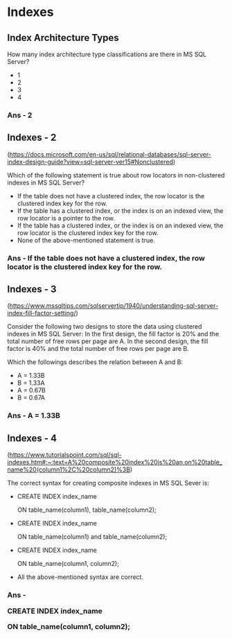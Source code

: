 # Indexes

## Index Architecture Types

How many index architecture type classifications are there in MS SQL Server?

- 1
- 2
- 3
- 4

### Ans - 2

## Indexes - 2
(https://docs.microsoft.com/en-us/sql/relational-databases/sql-server-index-design-guide?view=sql-server-ver15#Nonclustered)

Which of the following statement is true about row locators in non-clustered indexes in MS SQL Server?

- If the table does not have a clustered index, the row locator is the clustered index key for the row.
- If the table has a clustered index, or the index is on an indexed view, the row locator is a pointer to the row.
- If the table has a clustered index, or the index is on an indexed view, the row locator is the clustered index key for the row.
- None of the above-mentioned statement is true.

### Ans - If the table does not have a clustered index, the row locator is the clustered index key for the row.

## Indexes - 3
(https://www.mssqltips.com/sqlservertip/1940/understanding-sql-server-index-fill-factor-setting/)

Consider the following two designs to store the data using clustered indexes in MS SQL Server:
In the first design, the fill factor is 20% and the total number of free rows per page are A.
In the second design, the fill factor is 40% and the total number of free rows per page are B.

Which the followings describes the relation between A and B:
- A = 1.33B
- B = 1.33A
- A = 0.67B
- B = 0.67A

### Ans - A = 1.33B

## Indexes - 4
(https://www.tutorialspoint.com/sql/sql-indexes.htm#:~:text=A%20composite%20index%20is%20an,on%20table_name%20(column1%2C%20column2)%3B)

The correct syntax for creating composite indexes in MS SQL Sever is:

- <p>CREATE INDEX index_name</p> <p>ON table_name(column1), table_name(column2);</p>
- <p>CREATE INDEX index_name</p> <p>ON table_name(column1) and table_name(column2);</p>
- <p>CREATE INDEX index_name</p> <p>ON table_name(column1, column2);</p>
- <p>All the above-mentioned syntax are correct.</p>

### Ans - <p>CREATE INDEX index_name</p> <p>ON table_name(column1, column2);</p>
